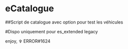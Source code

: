 # eCatalogue

##Script de catalogue avec option pour test les véhicules

#Dispo uniquement pour es_extended legacy

enjoy, ✞ ERROR#1624
